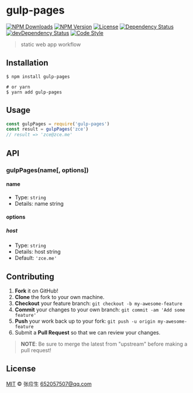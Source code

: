 # gulp-pages

[![NPM Downloads][downloads-image]][downloads-url]
[![NPM Version][version-image]][version-url]
[![License][license-image]][license-url]
[![Dependency Status][dependency-image]][dependency-url]
[![devDependency Status][devdependency-image]][devdependency-url]
[![Code Style][style-image]][style-url]

> static web app workflow

## Installation

```shell
$ npm install gulp-pages

# or yarn
$ yarn add gulp-pages
```

## Usage

<!-- TODO: Introduction of API use -->

```javascript
const gulpPages = require('gulp-pages')
const result = gulpPages('zce')
// result => 'zce@zce.me'
```

## API

<!-- TODO: Introduction of API -->

### gulpPages(name[, options])

#### name

- Type: `string`
- Details: name string

#### options

##### host

- Type: `string`
- Details: host string
- Default: `'zce.me'`

## Contributing

1. **Fork** it on GitHub!
2. **Clone** the fork to your own machine.
3. **Checkout** your feature branch: `git checkout -b my-awesome-feature`
4. **Commit** your changes to your own branch: `git commit -am 'Add some feature'`
5. **Push** your work back up to your fork: `git push -u origin my-awesome-feature`
6. Submit a **Pull Request** so that we can review your changes.

> **NOTE**: Be sure to merge the latest from "upstream" before making a pull request!

## License

[MIT](LICENSE) &copy; 张应生 <652057507@qq.com>



[downloads-image]: https://img.shields.io/npm/dm/gulp-pages.svg
[downloads-url]: https://npmjs.org/package/gulp-pages
[version-image]: https://img.shields.io/npm/v/gulp-pages.svg
[version-url]: https://npmjs.org/package/gulp-pages
[license-image]: https://img.shields.io/github/license/zce/gulp-pages.svg
[license-url]: https://github.com/zce/gulp-pages/blob/master/LICENSE
[dependency-image]: https://img.shields.io/david/zce/gulp-pages.svg
[dependency-url]: https://david-dm.org/zce/gulp-pages
[devdependency-image]: https://img.shields.io/david/dev/zce/gulp-pages.svg
[devdependency-url]: https://david-dm.org/zce/gulp-pages?type=dev
[style-image]: https://img.shields.io/badge/code_style-standard-brightgreen.svg
[style-url]: https://standardjs.com
